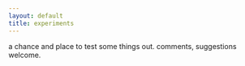 ```yaml
---
layout: default
title: experiments
---
```

a chance and place to test some things out.  comments, suggestions welcome.
